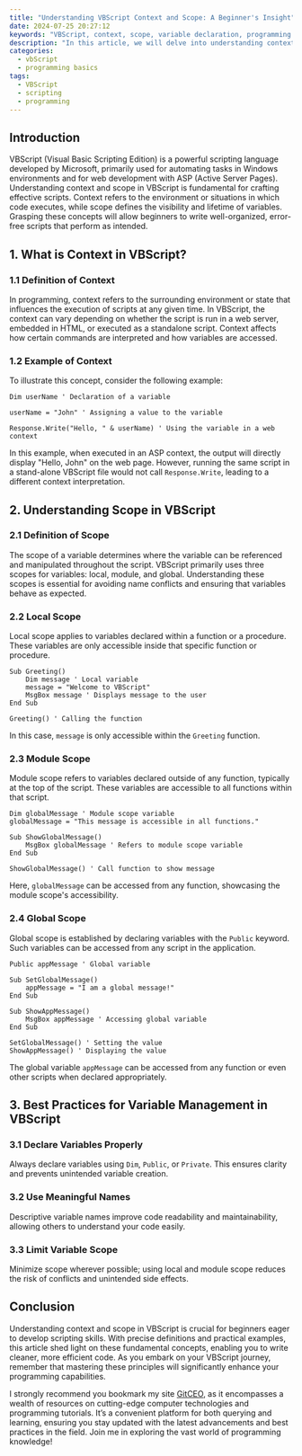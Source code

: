 ```yaml
---
title: "Understanding VBScript Context and Scope: A Beginner's Insight"
date: 2024-07-25 20:27:12
keywords: "VBScript, context, scope, variable declaration, programming basics, scripting languages"
description: "In this article, we will delve into understanding context and scope in VBScript, demonstrating how these concepts enhance code organization and visibility. By grasping these fundamental programming principles, beginners can write more efficient, manageable, and error-free scripts. We will explore the definitions of context and scope, provide practical examples, and discuss best practices for variable handling, ensuring a thorough understanding of these crucial aspects of VBScript. Join us in this insightful exploration of VBScript that aims to boost your scripting skills and prepare you for real-world programming challenges."
categories:
  - vbScript
  - programming basics
tags:
  - VBScript
  - scripting
  - programming
---
```


## Introduction

VBScript (Visual Basic Scripting Edition) is a powerful scripting language developed by Microsoft, primarily used for automating tasks in Windows environments and for web development with ASP (Active Server Pages). Understanding context and scope in VBScript is fundamental for crafting effective scripts. Context refers to the environment or situations in which code executes, while scope defines the visibility and lifetime of variables. Grasping these concepts will allow beginners to write well-organized, error-free scripts that perform as intended.

<!-- more -->

## 1. What is Context in VBScript?

### 1.1 Definition of Context

In programming, context refers to the surrounding environment or state that influences the execution of scripts at any given time. In VBScript, the context can vary depending on whether the script is run in a web server, embedded in HTML, or executed as a standalone script. Context affects how certain commands are interpreted and how variables are accessed.

### 1.2 Example of Context

To illustrate this concept, consider the following example:

```vbscript
Dim userName ' Declaration of a variable

userName = "John" ' Assigning a value to the variable

Response.Write("Hello, " & userName) ' Using the variable in a web context
```

In this example, when executed in an ASP context, the output will directly display "Hello, John" on the web page. However, running the same script in a stand-alone VBScript file would not call `Response.Write`, leading to a different context interpretation.

## 2. Understanding Scope in VBScript

### 2.1 Definition of Scope

The scope of a variable determines where the variable can be referenced and manipulated throughout the script. VBScript primarily uses three scopes for variables: local, module, and global. Understanding these scopes is essential for avoiding name conflicts and ensuring that variables behave as expected.

### 2.2 Local Scope

Local scope applies to variables declared within a function or a procedure. These variables are only accessible inside that specific function or procedure.

```vbscript
Sub Greeting()
    Dim message ' Local variable
    message = "Welcome to VBScript"
    MsgBox message ' Displays message to the user
End Sub

Greeting() ' Calling the function
```

In this case, `message` is only accessible within the `Greeting` function.

### 2.3 Module Scope

Module scope refers to variables declared outside of any function, typically at the top of the script. These variables are accessible to all functions within that script.

```vbscript
Dim globalMessage ' Module scope variable
globalMessage = "This message is accessible in all functions."

Sub ShowGlobalMessage()
    MsgBox globalMessage ' Refers to module scope variable
End Sub

ShowGlobalMessage() ' Call function to show message
```

Here, `globalMessage` can be accessed from any function, showcasing the module scope's accessibility.

### 2.4 Global Scope

Global scope is established by declaring variables with the `Public` keyword. Such variables can be accessed from any script in the application.

```vbscript
Public appMessage ' Global variable

Sub SetGlobalMessage()
    appMessage = "I am a global message!"
End Sub

Sub ShowAppMessage()
    MsgBox appMessage ' Accessing global variable
End Sub

SetGlobalMessage() ' Setting the value
ShowAppMessage() ' Displaying the value
```

The global variable `appMessage` can be accessed from any function or even other scripts when declared appropriately.

## 3. Best Practices for Variable Management in VBScript

### 3.1 Declare Variables Properly

Always declare variables using `Dim`, `Public`, or `Private`. This ensures clarity and prevents unintended variable creation.

### 3.2 Use Meaningful Names

Descriptive variable names improve code readability and maintainability, allowing others to understand your code easily.

### 3.3 Limit Variable Scope

Minimize scope wherever possible; using local and module scope reduces the risk of conflicts and unintended side effects.

## Conclusion

Understanding context and scope in VBScript is crucial for beginners eager to develop scripting skills. With precise definitions and practical examples, this article shed light on these fundamental concepts, enabling you to write cleaner, more efficient code. As you embark on your VBScript journey, remember that mastering these principles will significantly enhance your programming capabilities.

I strongly recommend you bookmark my site [GitCEO](https://gitceo.com), as it encompasses a wealth of resources on cutting-edge computer technologies and programming tutorials. It’s a convenient platform for both querying and learning, ensuring you stay updated with the latest advancements and best practices in the field. Join me in exploring the vast world of programming knowledge!
